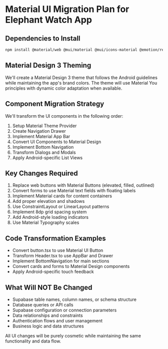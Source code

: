 # Material UI Migration Plan for Elephant Watch App

## Dependencies to Install

```bash
npm install @material/web @mui/material @mui/icons-material @emotion/react @emotion/styled @fontsource/roboto
```

## Material Design 3 Theming

We'll create a Material Design 3 theme that follows the Android guidelines while maintaining the app's brand colors. The theme will use Material You principles with dynamic color adaptation when available.

## Component Migration Strategy

We'll transform the UI components in the following order:

1. Setup Material Theme Provider
2. Create Navigation Drawer
3. Implement Material App Bar
4. Convert UI Components to Material Design
5. Implement Bottom Navigation
6. Transform Dialogs and Modals
7. Apply Android-specific List Views

## Key Changes Required

1. Replace web buttons with Material Buttons (elevated, filled, outlined)
2. Convert forms to use Material text fields with floating labels
3. Implement Material cards for content containers
4. Add proper elevation and shadows
5. Use ConstraintLayout or LinearLayout patterns
6. Implement 8dp grid spacing system
7. Add Android-style loading indicators
8. Use Material Typography scales

## Code Transformation Examples

- Convert button.tsx to use Material UI Button
- Transform Header.tsx to use AppBar and Drawer
- Implement BottomNavigation for main sections
- Convert cards and forms to Material Design components
- Apply Android-specific touch feedback

## What Will NOT Be Changed

- Supabase table names, column names, or schema structure
- Database queries or API calls 
- Supabase configuration or connection parameters
- Data relationships and constraints
- Authentication flows and user management
- Business logic and data structures

All UI changes will be purely cosmetic while maintaining the same functionality and data flow.
